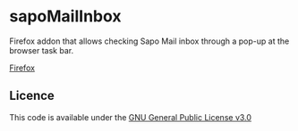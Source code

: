 # sapoMailInbox
Firefox addon that allows checking Sapo Mail inbox through a pop-up at the browser task bar.

[Firefox](https://addons.mozilla.org/pt-PT/firefox/addon/caixa-de-entrada-sapo-mail/)

## Licence 
This code is available under the [GNU General Public License v3.0](LICENSE.md)
